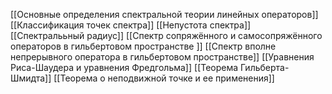 [[Основные определения спектральной теории линейных операторов]]
[[Классификация точек спектра]]
[[Непустота спектра]]
[[Спектралььный радиус]]
[[Спектр сопряжённого и самосопряжённого операторов в гильбертовом пространстве ]]
[[Спектр вполне непрерывного оператора в гильбертовом пространстве]]
[[Уравнения Риса-Шаудера и уравнения Фредгольма]]
[[Теорема Гильберта-Шмидта]]
[[Теорема о неподвижной точке и ее применения]]